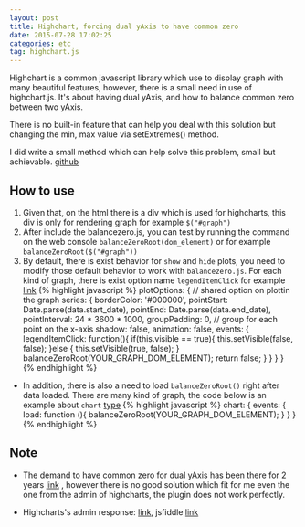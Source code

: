 ```yaml
---
layout: post
title: Highchart, forcing dual yAxis to have common zero
date: 2015-07-28 17:02:25
categories: etc
tag: highchart.js 
--- 
```


Highchart is a common javascript library which use to display graph with many
beautiful features, however, there is a small need in use of highchart.js. It's
about having dual yAxis, and how to balance common zero between two yAxis.  

There is no built-in feature that can help you deal with this solution but
changing the min, max value via setExtremes() method.  

I did write a small method which can help solve this problem, small but
achievable.
[github](https://github.com/nguyenvinhlinh/Highchart-BalanceCommonZero)

## How to use
1. Given that, on the html there is a div which is used for highcharts, this div
is only for rendering graph for example `$("#graph")`
2. After include the balancezero.js, you can test by running the command on the
web console `balanceZeroRoot(dom_element)` or for example `balanceZeroRoot($("#graph"))`
3.  By default, there is exist behavior for `show` and `hide` plots, you need to
modify those default behavior to work with `balancezero.js`. For each kind of
graph, there is exist option name `legendItemClick` for example
[link](http://api.highcharts.com/highcharts#plotOptions.area.events.legendItemClick)
{% highlight javascript %}
plotOptions: { // shared option on plottin the graph
  series: {
    borderColor: '#000000',
    pointStart: Date.parse(data.start_date),
    pointEnd: Date.parse(data.end_date),
    pointInterval: 24 * 3600 * 1000,
    groupPadding: 0, // group for each point on the x-axis
    shadow: false,
    animation: false,
    events: {
      legendItemClick: function(){
        if(this.visible == true){
          this.setVisible(false, false);
        }else {
          this.setVisible(true, false);
        }
        balanceZeroRoot(YOUR_GRAPH_DOM_ELEMENT);
        return false;
        }
    }
  }
}
{% endhighlight %}
- In addition, there is also a need to load `balanceZeroRoot()` right after
data loaded. There are many kind of graph, the code below is an example about
`chart` [type](http://api.highcharts.com/highcharts#chart.events.load)
{% highlight javascript %}
chart: {
  events: {
    load: function (){
      balanceZeroRoot(YOUR_GRAPH_DOM_ELEMENT);
    } 
  }
}
{% endhighlight %}

## Note
- The demand to have common zero for dual yAxis has been there for 2 years
[link](http://stackoverflow.com/questions/16086049/how-can-i-force-multiple-y-axis-in-highcharts-to-have-a-common-zero)
, however there is no good solution which fit for me even the one from the admin
of highcharts, the plugin does not work perfectly.

- Highcharts's admin response:
  [link](http://highcharts.uservoice.com/forums/55896-general/suggestions/2554384-multiple-axis-alignment-control#{toggle_previous_statuses}),
  jsfiddle
  [link](http://jsfiddle.net/gh/get/jquery/1.7.2/highslide-software/highcharts.com/tree/master/samples/highcharts/studies/alignthresholds/)
  





